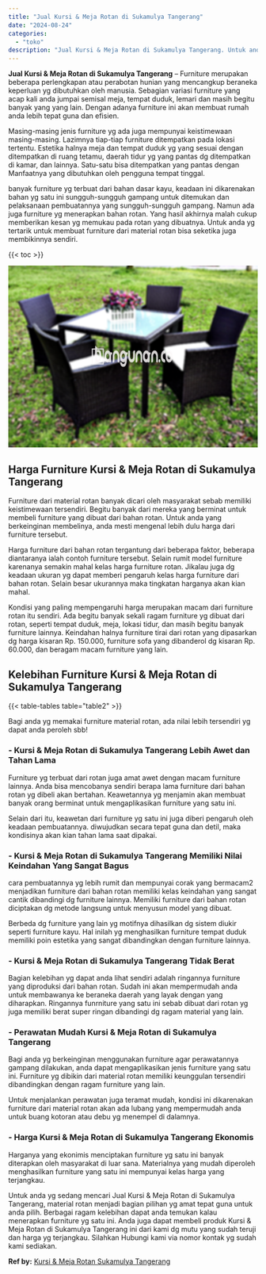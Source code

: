 ```yaml
---
title: "Jual Kursi & Meja Rotan di Sukamulya Tangerang"
date: "2024-08-24"
categories: 
  - "toko"
description: "Jual Kursi & Meja Rotan di Sukamulya Tangerang. Untuk anda yg sedang mencari Jual Kursi & Meja Rotan di Sukamulya Tangerang, material rotan menjadi bagian pi..."
---
```


**Jual Kursi & Meja Rotan di Sukamulya Tangerang** – Furniture merupakan beberapa perlengkapan atau perabotan hunian yang mencangkup beraneka keperluan yg dibutuhkan oleh manusia. Sebagian variasi furniture yang acap kali anda jumpai semisal meja, tempat duduk, lemari dan masih begitu banyak yang yang lain. Dengan adanya furniture ini akan membuat rumah anda lebih tepat guna dan efisien.

Masing-masing jenis furniture yg ada juga mempunyai keistimewaan masing-masing. Lazimnya tiap-tiap furniture ditempatkan pada lokasi tertentu. Estetika halnya meja dan tempat duduk yg yang sesuai dengan ditempatkan di ruang tetamu, daerah tidur yg yang pantas dg ditempatkan di kamar, dan lainnya. Satu-satu bisa ditempatkan yang pantas dengan Manfaatnya yang dibutuhkan oleh pengguna tempat tinggal.

banyak furniture yg terbuat dari bahan dasar kayu, keadaan ini dikarenakan bahan yg satu ini sungguh-sungguh gampang untuk ditemukan dan pelaksanaan pembuatannya yang sungguh-sungguh gampang. Namun ada juga furniture yg menerapkan bahan rotan. Yang hasil akhirnya malah cukup memberikan kesan yg memukau pada rotan yang dibuatnya. Untuk anda yg tertarik untuk membuat furniture dari material rotan bisa seketika juga membikinnya sendiri.

{{< toc >}}

![Jual Kursi & Meja Rotan di Sukamulya Tangerang](/images/kursi-meja-rotan-murah46.png)

## Harga Furniture Kursi & Meja Rotan di Sukamulya Tangerang

Furniture dari material rotan banyak dicari oleh masyarakat sebab memiliki keistimewaan tersendiri. Begitu banyak dari mereka yang berminat untuk membeli furniture yang dibuat dari bahan rotan. Untuk anda yang berkeinginan membelinya, anda mesti mengenal lebih dulu harga dari furniture tersebut.

Harga furniture dari bahan rotan tergantung dari beberapa faktor, beberapa diantaranya ialah contoh furniture tersebut. Selain rumit model furniture karenanya semakin mahal kelas harga furniture rotan. Jikalau juga dg keadaan ukuran yg dapat memberi pengaruh kelas harga furniture dari bahan rotan. Selain besar ukurannya maka tingkatan harganya akan kian mahal.

Kondisi yang paling mempengaruhi harga merupakan macam dari furniture rotan itu sendiri. Ada begitu banyak sekali ragam furniture yg dibuat dari rotan, seperti tempat duduk, meja, lokasi tidur, dan masih begitu banyak furniture lainnya. Keindahan halnya furniture tirai dari rotan yang dipasarkan dg harga kisaran Rp. 150.000, furniture sofa yang dibanderol dg kisaran Rp. 60.000, dan beragam macam furniture yang lain.

## Kelebihan Furniture Kursi & Meja Rotan di Sukamulya Tangerang

{{< table-tables table="table2" >}}

Bagi anda yg memakai furniture material rotan, ada nilai lebih tersendiri yg dapat anda peroleh sbb!

### \- Kursi & Meja Rotan di Sukamulya Tangerang Lebih Awet dan Tahan Lama

Furniture yg terbuat dari rotan juga amat awet dengan macam furniture lainnya. Anda bisa mencobanya sendiri berapa lama furniture dari bahan rotan yg dibeli akan bertahan. Keawetannya yg menjamin akan membuat banyak orang berminat untuk mengaplikasikan furniture yang satu ini.

Selain dari itu, keawetan dari furniture yg satu ini juga diberi pengaruh oleh keadaan pembuatannya. diwujudkan secara tepat guna dan detil, maka kondisinya akan kian tahan lama saat dipakai.

### \- Kursi & Meja Rotan di Sukamulya Tangerang Memiliki Nilai Keindahan Yang Sangat Bagus

cara pembuatannya yg lebih rumit dan mempunyai corak yang bermacam2 menjadikan furniture dari bahan rotan memiliki kelas keindahan yang sangat cantik dibandingi dg furniture lainnya. Memiliki furniture dari bahan rotan diciptakan dg metode langsung untuk menyusun model yang dibuat.

Berbeda dg furniture yang lain yg motifnya dihasilkan dg sistem diukir seperti furniture kayu. Hal inilah yg menghasilkan furniture tempat duduk memiliki poin estetika yang sangat dibandingkan dengan furniture lainnya.

### \- Kursi & Meja Rotan di Sukamulya Tangerang Tidak Berat

Bagian kelebihan yg dapat anda lihat sendiri adalah ringannya furniture yang diproduksi dari bahan rotan. Sudah ini akan mempermudah anda untuk membawanya ke beraneka daerah yang layak dengan yang diharapkan. Ringannya funrniture yang satu ini sebab dibuat dari rotan yg juga memiliki berat super ringan dibandingi dg ragam material yang lain.

### \- Perawatan Mudah Kursi & Meja Rotan di Sukamulya Tangerang

Bagi anda yg berkeinginan menggunakan furniture agar perawatannya gampang dilakukan, anda dapat mengaplikasikan jenis furniture yang satu ini. Furniture yg dibikin dari material rotan memiliki keunggulan tersendiri dibandingkan dengan ragam furniture yang lain.

Untuk menjalankan perawatan juga teramat mudah, kondisi ini dikarenakan furniture dari material rotan akan ada lubang yang mempermudah anda untuk buang kotoran atau debu yg menempel di dalamnya.

### \- Harga Kursi & Meja Rotan di Sukamulya Tangerang Ekonomis

Harganya yang ekonimis menciptakan furniture yg satu ini banyak diterapkan oleh masyarakat di luar sana. Materialnya yang mudah diperoleh menghasilkan furniture yang satu ini mempunyai kelas harga yang terjangkau.

Untuk anda yg sedang mencari Jual Kursi & Meja Rotan di Sukamulya Tangerang, material rotan menjadi bagian pilihan yg amat tepat guna untuk anda pilih. Berbagai ragam kelebihan dapat anda temukan kalau menerapkan furniture yg satu ini. Anda juga dapat membeli produk Kursi & Meja Rotan di Sukamulya Tangerang ini dari kami dg mutu yang sudah teruji dan harga yg terjangkau. Silahkan Hubungi kami via nomor kontak yg sudah kami sediakan.

**Ref by:** [Kursi & Meja Rotan Sukamulya Tangerang](https://id.wikipedia.org/wiki/Kursi)
